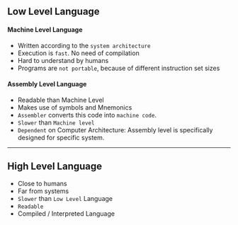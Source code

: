 ## Low Level Language

#### Machine Level Language
- Written according to the `system architecture`
- Execution is `fast`. No need of compilation
- Hard to understand by humans
- Programs are `not portable`, because of different instruction set sizes



#### Assembly Level Language
- Readable than Machine Level
- Makes use of symbols and Mnemonics
- `Assembler` converts this code into `machine code`.
- `Slower` than `Machine level`
- `Dependent` on Computer Architecture: Assembly level is specifically designed for specific system.

---

## High Level Language
- Close to humans
- Far from systems
- `Slower` than `Low Level` Language
- `Readable`
- Compiled / Interpreted Language 
